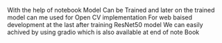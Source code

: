 With the help of notebook Model Can be Trained and later on the trained model can me used for Open CV implementation
For web baised development at the last after training ResNet50 model We can easily achived by using gradio which is also available at end of note Book

